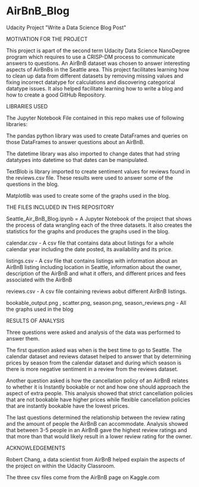 # AirBnB_Blog
Udacity Project "Write a Data Science Blog Post"

MOTIVATION FOR THE PROJECT

This project is apart of the second term Udacity Data Science NanoDegree program which requires to use a CRISP-DM process to communicate
answers to questions.  An AirBnB dataset was chosen to answer interesting aspects of AirBnBs in the Seattle area. This project
facilitates learning how to clean up data from different datasets by removing missing values and fixing incorrect datatype for
calculations and discovering categorical datatype issues.  It also helped facilitate learning how to write a blog and how to create a
good GitHub Repository.

LIBRARIES USED

The Jupyter Notebook File contained in this repo makes use of following libraries:

The pandas python library was used to create DataFrames and queries on those DataFrames to answer questions about an AirBnB. 

The datetime library was also imported to change dates that had string datatypes into datetime so that dates can be manipulated.

TextBlob is library imported to create sentiment values for reviews found in the reviews.csv file.  These results were used to answer
some of the questions in the blog.

Matplotlib was used to create some of the graphs used in the blog.

THE FILES INCLUDED IN THIS REPOSITORY

Seattle_Air_BnB_Blog.ipynb  =  A Jupyter Notebook of the project that shows the process of data wrangling each of the three datasets.
It also creates the statistics for the graphs and produces the graphs used in the blog.

calendar.csv - A csv file that contains data about listings for a whole calendar year including the date posted, its availability and
its price.

listings.csv - A csv file that contains listings with information about an AirBnB listing including location in Seattle, information
about the owner, description of the AirBnB and what it offers, and different prices and fees associated with the AirBnB

reviews.csv - A csv file containing reviews aobut different AirBnB listings. 

bookable_output.png , scatter.png, season.png, season_reviews.png -  All the graphs used in the blog

RESULTS OF ANALYSIS

Three questions were asked and analysis of the data was performed to answer them.

The first question asked was when is the best time to go to Seattle. The calendar dataset and reviews dataset helped to answer that by
determining prices by season from the calendar dataset and during which season is there is more negative sentiment in a review from the
reviews dataset.

Another question asked is how the cancellation policy of an AirBnB relates to whether it is Instantly bookable or not and how one should
approach the aspect of extra people.  This analysis showed that strict cancellation policies that are not bookable have higher prices
while flexible cancellation policies that are instantly bookable have the lowest prices.

The last questions determined the relationship between the review rating and the amount of people the AirBnB can accommodate.  Analysis
showed that between 3-5 people in an AirBnB gave the highest review ratings and that more than that would likely result in a lower
review rating for the owner.

ACKNOWLEDGEMENTS

Robert Chang, a data scientist from AirBnB helped explain the aspects of the project on within the Udacity Classroom.  

The three csv files come from the AirBnB page on Kaggle.com
